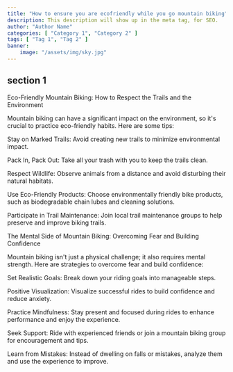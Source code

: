 ```yaml
---
title: "How to ensure you are ecofriendly while you go mountain biking"
description: This description will show up in the meta tag, for SEO.
author: "Author Name"
categories: [ "Category 1", "Category 2" ]
tags: [ "Tag 1", "Tag 2" ]
banner:
    image: "/assets/img/sky.jpg"
---
```


## section 1

Eco-Friendly Mountain Biking: How to Respect the Trails and the Environment

Mountain biking can have a significant impact on the environment, so it's crucial to practice eco-friendly habits. Here are some tips:


Stay on Marked Trails: Avoid creating new trails to minimize environmental impact.

Pack In, Pack Out: Take all your trash with you to keep the trails clean.

Respect Wildlife: Observe animals from a distance and avoid disturbing their natural habitats.

Use Eco-Friendly Products: Choose environmentally friendly bike products, such as biodegradable chain lubes and cleaning solutions.

Participate in Trail Maintenance: Join local trail maintenance groups to help preserve and improve biking trails.

The Mental Side of Mountain Biking: Overcoming Fear and Building Confidence

Mountain biking isn't just a physical challenge; it also requires mental strength. Here are strategies to overcome fear and build confidence:

Set Realistic Goals: Break down your riding goals into manageable steps.

Positive Visualization: Visualize successful rides to build confidence and reduce anxiety.

Practice Mindfulness: Stay present and focused during rides to enhance performance and enjoy the experience.

Seek Support: Ride with experienced friends or join a mountain biking group for encouragement and tips.

Learn from Mistakes: Instead of dwelling on falls or mistakes, analyze them and use the experience to improve.

```
